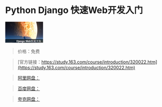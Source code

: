 # Python Django 快速Web开发入门

![img](../../../assets/study163/free/6597592034681404257.png)

> 价格：免费

> [官方链接：https://study.163.com/course/introduction/320022.htm](https://study.163.com/course/introduction/320022.htm)

> [阿里网盘：]()

> [百度网盘：]()

> [夸克网盘：]()

